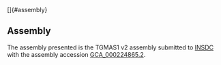 []{#assembly}

Assembly
--------

The assembly presented is the TGMAS1 v2 assembly submitted to
[INSDC](http://www.insdc.org) with the assembly accession
[GCA\_000224865.2](http://www.ebi.ac.uk/ena/data/view/GCA_000224865.2).

